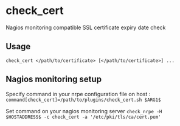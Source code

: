 # check_cert
Nagios monitoring compatible SSL certificate expiry date check
## Usage
`check_cert </path/to/certificate> [</path/to/certificate>] ...`
## Nagios monitoring setup
Specify command in your nrpe configuration file on host :
`command[check_cert]=/path/to/plugins/check_cert.sh $ARG1$`

Set command on your nagios monitoring server
`check_nrpe -H $HOSTADDRESS$ -c check_cert -a '/etc/pki/tls/ca/cert.pem'`
